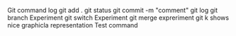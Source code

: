 Git command log
git add .
git status
git commit -m "comment"
git log
git branch Experiment
git switch Experiment
git merge expreriment
git k shows nice graphicla representation
Test command
